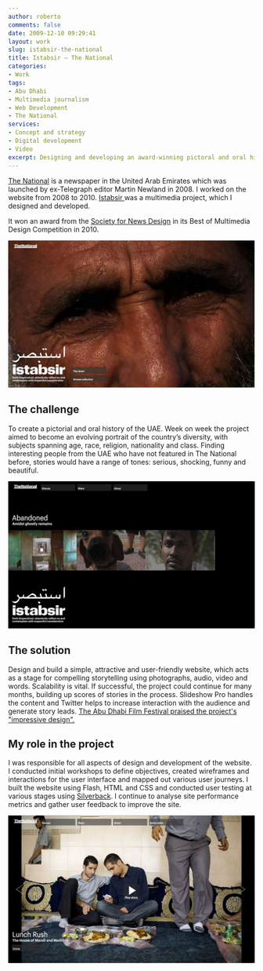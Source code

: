 ```yaml
---
author: roberto
comments: false
date: 2009-12-10 09:29:41
layout: work
slug: istabsir-the-national
title: Istabsir – The National
categories:
- Work
tags:
- Abu Dhabi
- Multimedia journalism
- Web Development
- The National
services:
- Concept and strategy
- Digital development
- Video
excerpt: Designing and developing an award-winning pictoral and oral history of the UAE
---
```


[The National](http://www.thenational.ae) is a newspaper in the United Arab Emirates which was launched by ex-Telegraph editor Martin Newland in 2008. I worked on the website from 2008 to 2010. [Istabsir ](http://www.thenational.ae/istabsir) was a multimedia project, which I designed and developed.

It won an award from the [Society for News Design](http://www.snd.org/) in its Best of Multimedia Design Competition in 2010.

![Screenshot showing the cover of the Istabsir interactive on a desktop](/images/work-istabsir1.jpg)

## The challenge
To create a pictorial and oral history of the UAE. Week on week the project aimed to become an evolving portrait of the country’s diversity, with subjects spanning age, race, religion, nationality and class. Finding interesting people from the UAE who have not featured in The National before, stories would have a range of tones: serious, shocking, funny and beautiful.

![Screenshot showing the cover of Istabsir interactive on a desktop](/images/work-istabsir2.jpg)

## The solution
Design and build a simple, attractive and user-friendly website, which acts as a stage for compelling storytelling using photographs, audio, video and words. Scalability is vital. If successful, the project could continue for many months, building up scores of stories in the process. Slideshow Pro handles the content and Twitter helps to increase interaction with the audience and generate story leads. [The Abu Dhabi Film Festival praised the project's "impressive design".](http://www.abudhabifilmfestival.ae/en/abu-dhabi/abu-dhabi-feature/Istabsir)


## My role in the project
I was responsible for all aspects of design and development of the website. I conducted initial workshops to define objectives, created wireframes and interactions for the user interface and mapped out various user journeys. I built the website using Flash, HTML and CSS and conducted user testing at various stages using [Silverback](http://www.silverbackapp.com). I continue to analyse site performance metrics and gather user feedback to improve the site.

![Screenshot showing the cover of the Istabsir interactive on a desktop](/images/work-istabsir3.jpg)
